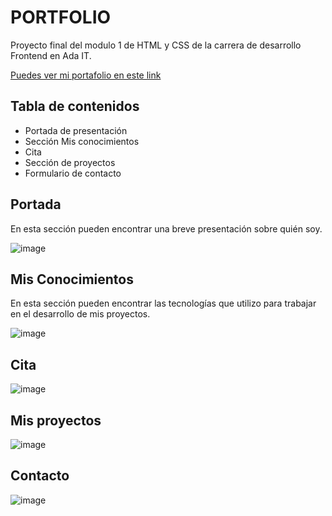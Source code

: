 <h1>PORTFOLIO</h1>

Proyecto final del modulo 1 de HTML y CSS de la carrera de desarrollo Frontend en Ada IT.

<a href="https://constanzat.github.io/PortafolioPersonal/" target="_blank" target="blank" />Puedes ver mi portafolio en este link</a>

<h2>Tabla de contenidos</h2>
<ul>
  <li>Portada de presentación</li>
  <li>Sección Mis conocimientos</li>
  <li>Cita</li>
  <li>Sección de proyectos</li>
  <li>Formulario de contacto</li>
</ul>

<h2>Portada</h2>

En esta sección pueden encontrar una breve presentación sobre quién soy.

![image](https://user-images.githubusercontent.com/72681000/135694018-8467c6e1-89ed-4267-b9ce-20473e69af94.png)


<h2>Mis Conocimientos</h2>

En esta sección pueden encontrar las tecnologías que utilizo para trabajar en el desarrollo de mis proyectos.

![image](https://user-images.githubusercontent.com/72681000/135694376-c05c8280-4ce1-45e5-bb39-4aae28b8dfce.png)


<h2>Cita</h2>

![image](https://user-images.githubusercontent.com/72681000/135694739-3a78fe66-f6cd-405d-9c37-c12df9e862d7.png)

<h2>Mis proyectos</h2>

![image](https://user-images.githubusercontent.com/72681000/135727374-7b3f6b75-7012-457b-af44-41a67c7a277d.png)

<h2>Contacto</h2>

![image](https://user-images.githubusercontent.com/72681000/135772611-3a504a01-ab2d-4b7d-805b-fffda91c8acb.png)


 


